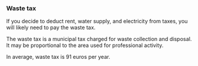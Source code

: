 ### Waste tax

If you decide to deduct rent, water supply, and electricity from taxes, you will likely need to pay the waste tax.

The waste tax is a municipal tax charged for waste collection and disposal. It may be proportional to the area
used for professional activity.

In average, waste tax is 91 euros per year.
